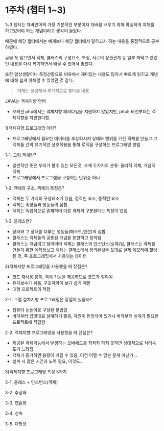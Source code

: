# 1주차 (챕터 1~3)

1~3 챕터는 자바언어의 가장 기본적인 부분이자 자바를 배우기 위해 확실하게 이해를 하고있어야 하는 개념이라고 생각이 들었다.

때문에 해당 챕터에서는 예제보다 해당 챕터에서 말하고자 하는 내용을 중점적으로 공부하였다.

글을 쭉 읽으면서 객체, 클래스의 구성요소, 특징, 서로의 상관관계 등 일부 까먹고 있었던 내용을 다시 복기하면서 배울 수 있어서 좋았다.

또한 일상생활이나 특정상황으로 비유해서 재미있는 내용도 많아서 빠르게 읽히고 개념에 대해 쉽게 이해할 수 있었던 것 같다.


> 아래는 궁금해서 추가적으로 찾아본 내용 

JAVA는 객체지향 언어
- 오래전 php에서는 객체지향 패러다임을 지원하지 않았지만, php5 버전부터는 객체지향을 지원한다함.

1)객체지향 프로그래밍 이란?
- 프로그래밍에서 필요한 데이터를 추상화시켜 상태와 행위를 가진 객체를 만들고 그 객체들 간의 유기적인 상호작용을 통해 로직을 구성하는 프로그래밍 방법 

1-1. 그럼 객체란?
- 일반적인 뜻은 우리가 볼수 있는 모든것, 크게 두가지로 분류: 물리적 객체, 개념적 객체
- 프로그래밍에서 프로그램을 구성하는 단위중 하나

1-2. 객체의 구조, 객체의 특징은?
- 객체는 두 가지의 구성요소가 있음, 정적인 요소, 동적인 요소
- 객체는 속성들과 행동들의 집합
- 객체는 독립적으로 존재하며 다른 객체와 구분된다는 특징이 있음

1-3. 클래스란?
- 상태와 그 상태를 다루는 행동들(메소드,연산)의 집합
- 클래스는 객체들의 공통된 개념을 표현하고 정의됨
- 클래스는 개념이고 정의이며 객체는 클래스의 인스턴스(실체)임, 클래스는 객체를 만들기 위한 메타정보고 객체는 클래스에서 정의된것을 토대로 실제 메모리에 할당된 것, 즉 프로그래밍에서 사용되는  데이터

2)객체지향 프로그래밍을 사용했을 때 장점은?
- 코드 재사용 용이, 객체 기능을 제공하므로 코드가 절야됨
- 유지보수가 쉬움, 구조파악이 보다 쉽기 때문
- 대형 프로젝트의 적합

2-1. 그럼 절차지향 프로그래밍은 장점이 있을까?
- 컴퓨터 눈높이로 구성된 문법임
- 바닥부터 입맛대로 설계하기 좋음, 자원이 한정되어 있거나 바닥부터 설계가 필요한 프로젝트에 적합함

2-2. 객체지향 프로그래밍을 사용했을 때 단점은?
- 제공된 객체기능에서 발생하는 오버헤드를 최적화 하지 못하면 상대적으로 처리속도가 느려짐.
- 객체가 증가하면 용량이 커질 수 있음, 이건 어쩔 수 없는 문제 아닌가...
- 설계 시 많은 시간과 노력 필요, 이것도...

3)객체지향 프로그래밍 특징 5가지

3-1. 클래스 + 인스턴스(객체)

3-2. 추상화

3-3. 캡슐화

3-4. 상속

3-5. 다형성

